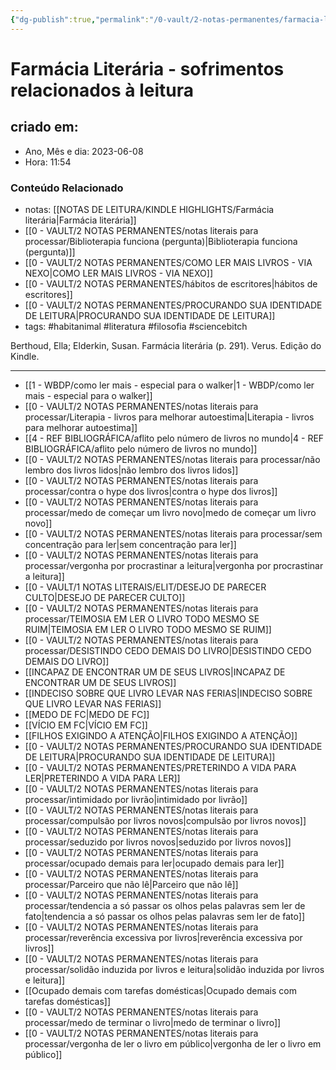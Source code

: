 ```yaml
---
{"dg-publish":true,"permalink":"/0-vault/2-notas-permanentes/farmacia-literaria-sofrimentos-relacionados-a-leitura/","tags":["permanente","habitanimal","literatura","filosofia","sciencebitch"],"dgHomeLink":true,"dgShowLocalGraph":true,"dgShowFileTree":true,"dgEnableSearch":true,"noteIcon":""}
---
```


# Farmácia Literária - sofrimentos relacionados à leitura

## criado em: 
-  Ano, Mês e dia: 2023-06-08
- Hora: 11:54

### Conteúdo Relacionado
- notas: [[NOTAS DE LEITURA/KINDLE HIGHLIGHTS/Farmácia literária\|Farmácia literária]]
- [[0 - VAULT/2 NOTAS PERMANENTES/notas literais para processar/Biblioterapia funciona (pergunta)\|Biblioterapia funciona (pergunta)]]
- [[0 - VAULT/2 NOTAS PERMANENTES/COMO LER MAIS LIVROS - VIA NEXO\|COMO LER MAIS LIVROS - VIA NEXO]]
- [[0 - VAULT/2 NOTAS PERMANENTES/hábitos de escritores\|hábitos de escritores]]
- [[0 - VAULT/2 NOTAS PERMANENTES/PROCURANDO SUA IDENTIDADE DE LEITURA\|PROCURANDO SUA IDENTIDADE DE LEITURA]]
- tags: #habitanimal #literatura #filosofia #sciencebitch 


Berthoud, Ella; Elderkin, Susan. Farmácia literária (p. 291). Verus. Edição do Kindle.

---

- [[1 - WBDP/como ler mais - especial para o walker\|1 - WBDP/como ler mais - especial para o walker]]
- [[0 - VAULT/2 NOTAS PERMANENTES/notas literais para processar/Literapia - livros para melhorar autoestima\|Literapia - livros para melhorar autoestima]]
- [[4 - REF BIBLIOGRÁFICA/aflito pelo número de livros no mundo\|4 - REF BIBLIOGRÁFICA/aflito pelo número de livros no mundo]]
- [[0 - VAULT/2 NOTAS PERMANENTES/notas literais para processar/não lembro dos livros lidos\|não lembro dos livros lidos]]
- [[0 - VAULT/2 NOTAS PERMANENTES/notas literais para processar/contra o hype dos livros\|contra o hype dos livros]]
- [[0 - VAULT/2 NOTAS PERMANENTES/notas literais para processar/medo de começar um livro novo\|medo de começar um livro novo]]
- [[0 - VAULT/2 NOTAS PERMANENTES/notas literais para processar/sem concentração para ler\|sem concentração para ler]]
- [[0 - VAULT/2 NOTAS PERMANENTES/notas literais para processar/vergonha por procrastinar a leitura\|vergonha por procrastinar a leitura]]
- [[0 - VAULT/1 NOTAS LITERAIS/ELIT/DESEJO DE PARECER CULTO\|DESEJO DE PARECER CULTO]]
- [[0 - VAULT/2 NOTAS PERMANENTES/notas literais para processar/TEIMOSIA EM LER O LIVRO TODO MESMO SE RUIM\|TEIMOSIA EM LER O LIVRO TODO MESMO SE RUIM]]
- [[0 - VAULT/2 NOTAS PERMANENTES/notas literais para processar/DESISTINDO CEDO DEMAIS DO LIVRO\|DESISTINDO CEDO DEMAIS DO LIVRO]]
- [[INCAPAZ DE ENCONTRAR UM DE SEUS LIVROS\|INCAPAZ DE ENCONTRAR UM DE SEUS LIVROS]]
- [[INDECISO SOBRE QUE LIVRO LEVAR NAS FERIAS\|INDECISO SOBRE QUE LIVRO LEVAR NAS FERIAS]]
- [[MEDO DE FC\|MEDO DE FC]]
- [[VÍCIO EM FC\|VÍCIO EM FC]]
- [[FILHOS EXIGINDO A ATENÇÃO\|FILHOS EXIGINDO A ATENÇÃO]]
- [[0 - VAULT/2 NOTAS PERMANENTES/PROCURANDO SUA IDENTIDADE DE LEITURA\|PROCURANDO SUA IDENTIDADE DE LEITURA]]
- [[0 - VAULT/2 NOTAS PERMANENTES/PRETERINDO A VIDA PARA LER\|PRETERINDO A VIDA PARA LER]]
- [[0 - VAULT/2 NOTAS PERMANENTES/notas literais para processar/intimidado por livrão\|intimidado por livrão]]
- [[0 - VAULT/2 NOTAS PERMANENTES/notas literais para processar/compulsão por livros novos\|compulsão por livros novos]]
- [[0 - VAULT/2 NOTAS PERMANENTES/notas literais para processar/seduzido por livros novos\|seduzido por livros novos]]
- [[0 - VAULT/2 NOTAS PERMANENTES/notas literais para processar/ocupado demais para ler\|ocupado demais para ler]]
- [[0 - VAULT/2 NOTAS PERMANENTES/notas literais para processar/Parceiro que não lê\|Parceiro que não lê]]
- [[0 - VAULT/2 NOTAS PERMANENTES/notas literais para processar/tendencia a só passar os olhos pelas palavras sem ler de fato\|tendencia a só passar os olhos pelas palavras sem ler de fato]]
- [[0 - VAULT/2 NOTAS PERMANENTES/notas literais para processar/reverência excessiva por livros\|reverência excessiva por livros]]
- [[0 - VAULT/2 NOTAS PERMANENTES/notas literais para processar/solidão induzida por livros e leitura\|solidão induzida por livros e leitura]]
- [[Ocupado demais com tarefas domésticas\|Ocupado demais com tarefas domésticas]]
- [[0 - VAULT/2 NOTAS PERMANENTES/notas literais para processar/medo de terminar o livro\|medo de terminar o livro]]
- [[0 - VAULT/2 NOTAS PERMANENTES/notas literais para processar/vergonha de ler o livro em público\|vergonha de ler o livro em público]]
